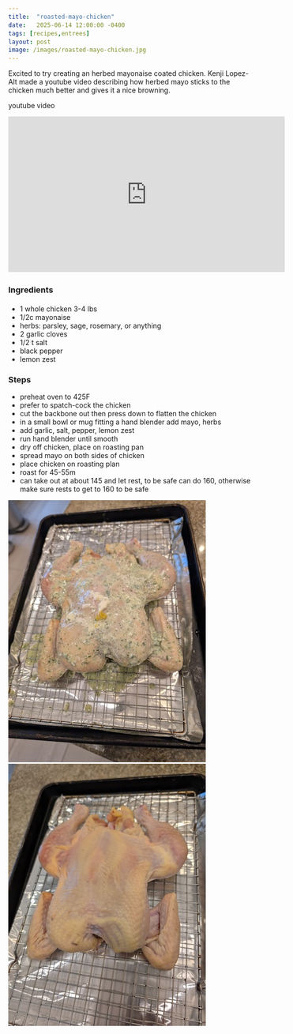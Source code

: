 ```yaml
---
title:  "roasted-mayo-chicken"
date:   2025-06-14 12:00:00 -0400
tags: [recipes,entrees]
layout: post
image: /images/roasted-mayo-chicken.jpg
---
```


Excited to try creating an herbed mayonaise coated chicken.  Kenji Lopez-Alt made a youtube video describing how herbed mayo sticks to the chicken much better and gives it a nice browning. 

youtube video
<iframe width="560" height="315" src="https://www.youtube.com/embed/2Sz40WqBg8E" title="YouTube video player" frameborder="0" allow="accelerometer; autoplay; clipboard-write; encrypted-media; gyroscope; picture-in-picture; web-share" allowfullscreen></iframe>

### Ingredients
#### 
- 1 whole chicken 3-4 lbs
- 1/2c mayonaise
- herbs: parsley, sage, rosemary, or anything
- 2 garlic cloves
- 1/2 t salt
- black pepper
- lemon zest

### Steps
- preheat oven to 425F
- prefer to spatch-cock the chicken
- cut the backbone out then press down to flatten the chicken
- in a small bowl or mug fitting a hand blender add mayo, herbs
- add garlic, salt, pepper, lemon zest
- run hand blender until smooth
- dry off chicken, place on roasting pan
- spread mayo on both sides of chicken
- place chicken on roasting plan
- roast for 45-55m
- can take out at about 145 and let rest, to be safe can do 160, otherwise make sure rests to get to 160 to be safe

![Spatch Cocked Chicken](images/roasted-mayo-chicken1.jpg)
![Chicken Rubbed with Mayo coating](images/roasted-mayo-chicken2.jpg)
